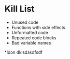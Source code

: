 Kill List
=========
* Unused code
* Functions with side effects
* Unformatted code
* Repeated code blocks
* Bad variable names

*ldon dklsdasdfsdf
